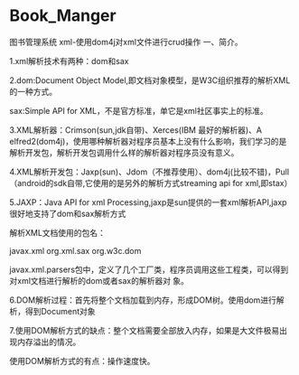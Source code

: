 # Book_Manger
图书管理系统
xml-使用dom4j对xml文件进行crud操作
一、简介。

1.xml解析技术有两种：dom和sax

2.dom:Document Object Model,即文档对象模型，是W3C组织推荐的解析XML的一种方式。

sax:Simple API for XML，不是官方标准，单它是xml社区事实上的标准。

3.XML解析器：Crimson(sun,jdk自带)、Xerces(IBM 最好的解析器)、A elfred2(dom4j)，使用哪种解析器对程序员基本上没有什么影响，我们学习的是解析开发包，解析开发包调用什么样的解析器对程序员没有意义。

4.XML解析开发包：Jaxp(sun)、Jdom（不推荐使用）、dom4j(比较不错)，Pull（android的sdk自带,它使用的是另外的解析方式streaming api for xml,即stax）

5.JAXP：Java API for xml Processing,jaxp是sun提供的一套xml解析API,jaxp很好地支持了dom和sax解析方式

解析XML文档使用的包名：

javax.xml
org.xml.sax
org.w3c.dom

javax.xml.parsers包中，定义了几个工厂类，程序员调用这些工程类，可以得到对xml文档进行解析的dom或者sax的解析器对 
象。

6.DOM解析过程：首先将整个文档加载到内存，形成DOM树。使用dom进行解析，得到Document对象

7.使用DOM解析方式的缺点：整个文档需要全部放入内存，如果是大文件极易出现内存溢出的情况。

使用DOM解析方式的有点：操作速度快。
